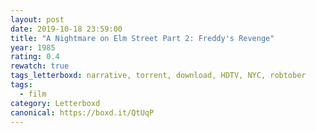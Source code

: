 ```yaml
---
layout: post 
date: 2019-10-18 23:59:00
title: "A Nightmare on Elm Street Part 2: Freddy's Revenge"
year: 1985
rating: 0.4
rewatch: true
tags_letterboxd: narrative, torrent, download, HDTV, NYC, robtober
tags:
  - film
category: Letterboxd
canonical: https://boxd.it/QtUqP
---
```

